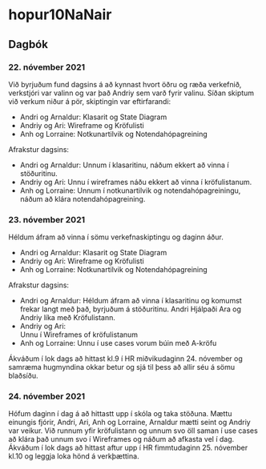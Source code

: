 # hopur10NaNair
## Dagbók
### 22. nóvember 2021
Við byrjuðum fund dagsins á að kynnast hvort öðru og ræða verkefnið, verkstjóri var valinn og var það Andriy sem varð fyrir valinu. Síðan skiptum við verkum niður á pör, skiptingin var eftirfarandi:

* Andri og Arnaldur: 
  Klasarit og State Diagram
* Andriy og Ari:
  Wireframe og Kröfulisti
* Anh og Lorraine: 
  Notkunartilvik og Notendahópagreining

Afrakstur dagsins:
* Andri og Arnaldur:
  Unnum í klasaritinu, náðum ekkert að vinna í stöðuritinu.
* Andriy og Ari: Unnu í wireframes náðu ekkert að vinna í kröfulistanum.
* Anh og Lorraine:
  Unnum í notkunartilvik og notendahópagreiningu, náðum að klára notendahópagreining.

### 23. nóvember 2021
Héldum áfram að vinna í sömu verkefnaskiptingu og daginn áður.

* Andri og Arnaldur: 
  Klasarit og State Diagram 
* Andriy og Ari:
  Wireframe og Kröfulisti
* Anh og Lorraine: 
  Notkunartilvik og Notendahópagreining
  
Afrakstur dagsins:
* Andri og Arnaldur:
  Héldum áfram að vinna í klasaritinu og komumst frekar langt með það, byrjuðum á stöðuritinu. Andri Hjálpaði Ara og Andriy líka með Kröfulistann.
* Andriy og Ari:  
  Unnu í Wireframes of kröfulistanum
* Anh og Lorraine:
  Unnu í use cases vorum búin með A-kröfu

Ákváðum í lok dags að hittast kl.9 í HR miðvikudaginn 24. nóvember og samræma hugmyndina okkar betur og sjá til þess að allir séu á sömu blaðsíðu. 

### 24. nóvember 2021
Hófum daginn í dag á að hittastt upp í skóla og taka stöðuna. Mættu einungis fjórir, Andri, Ari, Anh og Lorraine, Arnaldur mætti seint og Andriy var veikur. Við runnum yfir kröfulistann og unnum svo öll saman í use cases að klára það unnum svo í Wireframes og náðum að afkasta vel í dag. Ákváðum í lok dags að hittast aftur upp í HR fimmtudaginn 25. nóvember kl.10 og leggja loka hönd á verkþættina.

